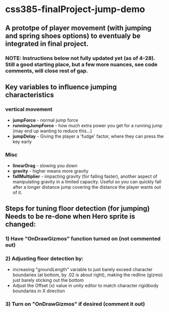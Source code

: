 # css385-finalProject-jump-demo
## A prototpe of player movement (with jumping and spring shoes options) to eventualy be integrated in final project.

### NOTE: Instructions below not fully updated yet (as of 4-28). Still a good starting place, but a few more nuances, see code comments, will close rest of gap.



## Key variables to influence jumping characteristics
### vertical movement
- **jumpForce** - normal jump force
- **runningJumpForce** - how much extra power you get for a running jump (may end up wanting to reduce this...)
- **jumpDelay** - Giving the player a 'fudge' factor, where they can press the key early

### Misc
- **linearDrag** - slowing you down
- **gravity** -  higher means more gravity
- **fallMultiplier** - impacting gravity (for falling faster), another aspect of manipulating gravity in a limited capacity. Useful so you can quickly fall after a longer distance jump covering the distance the player wants out of it.


## Steps for tuning floor detection (for jumping) Needs to be re-done when Hero sprite is changed:
### 1) Have "OnDrawGizmos" function turned on (not commented out)
### 2) Adjusting floor detection by:
- increasing "groundLength" variable to just barely exceed character boundaries (at bottom, by .02 is about right), making the redline (gizmo) just barely sticking out the bottom
- Adjust the Offset (x) value in unity editor to match character rigidbody boundaries in X direction
### 3) Turn on "OnDrawGizmos" if desired (comment it out)
